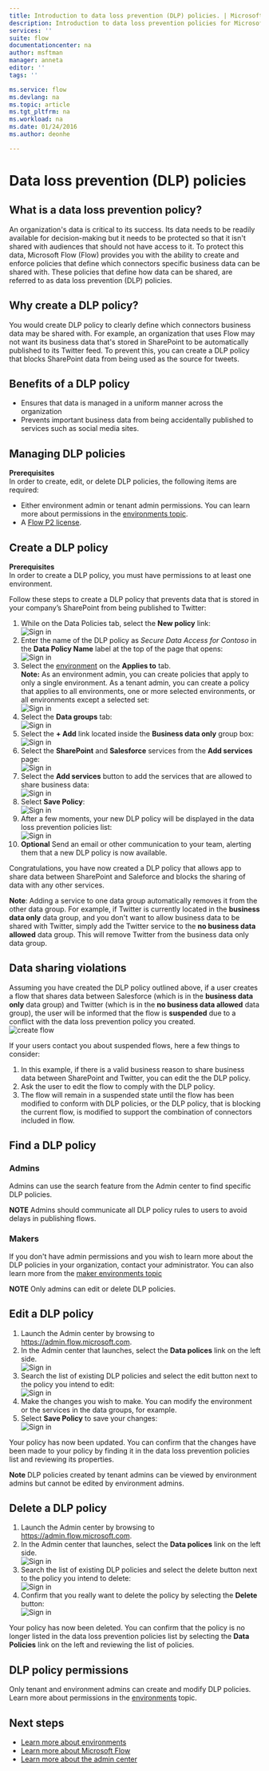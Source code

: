 ```yaml
---
title: Introduction to data loss prevention (DLP) policies. | Microsoft Docs
description: Introduction to data loss prevention policies for Microsoft Flow.
services: ''
suite: flow
documentationcenter: na
author: msftman
manager: anneta
editor: ''
tags: ''

ms.service: flow
ms.devlang: na
ms.topic: article
ms.tgt_pltfrm: na
ms.workload: na
ms.date: 01/24/2016
ms.author: deonhe

---
```

# Data loss prevention (DLP) policies
## What is a data loss prevention policy?
An organization's data is critical to its success. Its data needs to be readily available for decision-making but it needs to be protected so that it isn't shared with audiences that should not have access to it. To protect this data, Microsoft Flow (Flow) provides you with the ability to create and enforce policies that define which connectors specific business data can be shared with. These policies that define how data can be shared, are referred to as data loss prevention (DLP) policies.

## Why create a DLP policy?
You would create DLP policy to clearly define which connectors business data may be shared with. For example, an organization that uses Flow may not want its business data that's stored in SharePoint to be automatically published to its Twitter feed. To prevent this, you can create a DLP policy that blocks SharePoint data from being used as the source for tweets.

## Benefits of a DLP policy
* Ensures that data is managed in a uniform manner across the organization  
* Prevents important business data from being accidentally published to services such as social media sites.   

## Managing DLP policies
**Prerequisites**  
In order to create, edit, or delete DLP policies, the following items are required: 

* Either environment admin or tenant admin permissions. You can learn more about permissions in the [environments topic](environments-overview-admin.md).  
* A [Flow P2 license](billing-questions.md).  

## Create a DLP policy
**Prerequisites**  
In order to create a DLP policy, you must have permissions to at least one environment.  

Follow these steps to create a DLP policy that prevents data that is stored in your company’s SharePoint from being published to Twitter:  

1. While on the Data Policies tab, select the **New policy** link:  
   ![Sign in](./media/prevent-data-loss/create-policy-1.png)    
2. Enter the name of the DLP policy as *Secure Data Access for Contoso* in the **Data Policy Name** label at the top of the page that opens:   
   ![Sign in](./media/prevent-data-loss/create-policy-2.png)  
3. Select the [environment](environments-overview-admin.md) on the **Applies to** tab.  
   **Note:** As an environment admin, you can create policies that apply to only a single environment. As a tenant admin, you can create a policy that applies to all environments, one or more selected environments, or all environments except a selected set:  
   ![Sign in](./media/prevent-data-loss/create-policy-3.png)  
4. Select the **Data groups** tab:  
   ![Sign in](./media/prevent-data-loss/create-policy-4.png)  
5. Select the **+ Add** link located inside the **Business data only** group box:    
   ![Sign in](./media/prevent-data-loss/create-policy-5.png)  
6. Select the **SharePoint** and **Salesforce** services from the **Add services** page:  
   ![Sign in](./media/prevent-data-loss/create-policy-6.png)  
7. Select the **Add services** button to add the services that are allowed to share business data:    
   ![Sign in](./media/prevent-data-loss/create-policy-7.png)  
8. Select **Save Policy**:  
   ![Sign in](./media/prevent-data-loss/create-policy-8.png)  
9. After a few moments, your new DLP policy will be displayed in the data loss prevention policies list:  
   ![Sign in](./media/prevent-data-loss/create-policy-9.png)  
10. **Optional** Send an email or other communication to your team, alerting them that a new DLP policy is now available.

Congratulations, you have now created a DLP policy that allows app to share data between SharePoint and Saleforce and blocks the sharing of data with any other services.  

**Note**: Adding a service to one data group automatically removes it from the other data group. For example, if Twitter is currently located in the **business data only** data group, and you don't want to allow business data to be shared with Twitter, simply add the Twitter service to the **no business data allowed** data group. This will remove Twitter from the business data only data group.  

## Data sharing violations
Assuming you have created the DLP policy outlined above, if a user creates a flow that shares data between Salesforce (which is in the **business data only** data group) and Twitter (which is in the **no business data allowed** data group), the user will be informed that the flow is **suspended** due to a conflict with the data loss prevention policy you created.  
![create flow](./media/prevent-data-loss/10.png)  

If your users contact you about suspended flows, here a few things to consider:  

1. In this example, if there is a valid business reason to share business data between SharePoint and Twitter, you can edit the the DLP policy.  
2. Ask the user to edit the flow to comply with the DLP policy.  
3. The flow will remain in a suspended state until the flow has been modified to conform with DLP policies, or the DLP policy, that is blocking the current flow, is modified to support the combination of connectors included in flow.  

## Find a DLP policy
### Admins
Admins can use the search feature from the Admin center to find specific DLP policies.  

**NOTE** Admins should communicate all DLP policy rules to users to avoid delays in publishing flows.

### Makers
If you don't have admin permissions and you wish to learn more about the DLP policies in your organization, contact your administrator. You can also learn more from the [maker environments topic](environments-overview-maker.md)  

**NOTE** Only admins can edit or delete DLP policies.  

## Edit a DLP policy
1. Launch the Admin center by browsing to https://admin.flow.microsoft.com.  
2. In the Admin center that launches, select the **Data polices** link on the left side.  
   ![Sign in](./media/prevent-data-loss/2.png)  
3. Search the list of existing DLP policies and select the edit button next to the policy you intend to edit:  
   ![Sign in](./media/prevent-data-loss/3.png)  
4. Make the changes you wish to make. You can modify the environment or the services in the data groups, for example.  
5. Select **Save Policy** to save your changes:  
   ![Sign in](./media/prevent-data-loss/create-policy-8.png)  

Your policy has now been updated. You can confirm that the changes have been made to your policy by finding it in the data loss prevention policies list and reviewing its properties.   

**Note** DLP policies created by tenant admins can be viewed by environment admins but cannot be edited by environment admins.  

## Delete a DLP policy
1. Launch the Admin center by browsing to https://admin.flow.microsoft.com.  
2. In the Admin center that launches, select the **Data polices** link on the left side.  
   ![Sign in](./media/prevent-data-loss/2.png)  
3. Search the list of existing DLP policies and select the delete button next to the policy you intend to delete:  
   ![Sign in](./media/prevent-data-loss/3-delete.png)  
4. Confirm that you really want to delete the policy by selecting the **Delete** button:  
   ![Sign in](./media/prevent-data-loss/4.png)  

Your policy has now been deleted. You can confirm that the policy is no longer listed in the data loss prevention policies list by selecting the **Data Policies** link on the left and reviewing the list of policies.   

## DLP policy permissions
Only tenant and environment admins can create and modify DLP policies. Learn more about permissions in the [environments](environments-overview-admin.md) topic.  

## Next steps
* [Learn more about environments](environments-overview-admin.md)  
* [Learn more about Microsoft Flow](getting-started.md)  
* [Learn more about the admin center](admin-center-introduction.md)  

